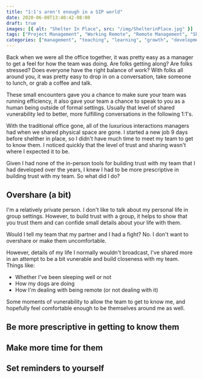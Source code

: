 ```yaml
---
title: "1:1's aren't enough in a SIP world"
date: 2020-06-08T13:40:42-08:00
draft: true
images: [{ alt: "Shelter In Place", src: "/img/ShelterinPlace.jpg" }]
tags: ["Project Management", "Working Remote", "Remote Management", "Shelter In Place"]
categories: ["management", "teaching", "learning", "growth", "development","classes","Work From Home", "WFH"]
---
```


Back when we were all the office together, it was pretty easy as a manager to get a feel for how the team was doing. Are folks getting along? Are folks stressed? Does everyone have the right balance of work? With folks all around you, it was pretty easy to drop in on a conversation, take someone to lunch, or grab a coffee and talk.

These small encounters gave you a chance to make sure your team was running efficiency, it also gave your team a chance to speak to you as a human being outside of formal settings. Usually that level of shared vunerability led to better, more fulfilling conversations in the following 1:1's.

With the traditional office gone, all of the luxurious interactions managers had when we shared physical space are gone. I started a new job 9 days before shelther in place, so I didn't have much time to meet my team to get to know them. I noticed quickly that the level of trust and sharing wasn't where I expected it to be.

Given I had none of the in-person tools for building trust with my team that I had developed over the years, I knew I had to be more prescriptive in building trust with my team. So what did I do?

## Overshare (a bit)

I'm a relatively private person. I don't like to talk about my personal life in group settings. However, to build trust with a group, it helps to show that you trust them and can confide small details about your life with them.

Would I tell my team that my partner and I had a fight? No. I don't want to overshare or make them uncomfortable.

However, details of my life I normally wouldn't broadcast, I've shared more in an attempt to be a bit vunerable and build closeness with my team. Things like:

* Whether I've been sleeping well or not
* How my dogs are doing
* How I'm dealing with being remote (or not dealing with it)

Some moments of vunerability to allow the team to get to know me, and hopefully feel comfortable enough to be themselves around me as well.

## Be more prescriptive in getting to know them

## Make more time for them

## Set reminders to yourself
